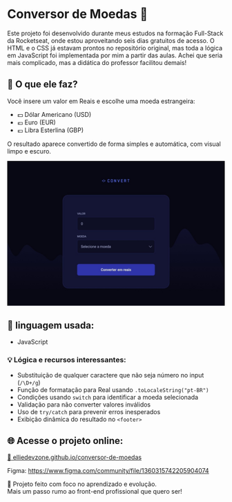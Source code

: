 # Conversor de Moedas 💸

Este projeto foi desenvolvido durante meus estudos na formação Full-Stack da Rocketseat, onde estou aproveitando seis dias gratuitos de acesso. O HTML e o CSS já estavam prontos no repositório original, mas toda a lógica em JavaScript foi implementada por mim a partir das aulas. Achei que seria mais complicado, mas a didática do professor facilitou demais! 

## 🌟 O que ele faz?

Você insere um valor em Reais e escolhe uma moeda estrangeira:  
- 💵 Dólar Americano (USD)  
- 💶 Euro (EUR)  
- 💷 Libra Esterlina (GBP)  

O resultado aparece convertido de forma simples e automática, com visual limpo e escuro.

<img src = "/img/preview.jpg">

## 🧠 linguagem usada:
- JavaScript 

### 💡 Lógica e recursos interessantes:
- Substituição de qualquer caractere que não seja número no input (`/\D+/g`)
- Função de formatação para Real usando `.toLocaleString("pt-BR")`
- Condições usando `switch` para identificar a moeda selecionada
- Validação para não converter valores inválidos
- Uso de `try/catch` para prevenir erros inesperados
- Exibição dinâmica do resultado no `<footer>`


## 🌐 Acesse o projeto online:
[🔗 elliedevzone.github.io/conversor-de-moedas](https://elliedevzone.github.io/conversor-de-moedas) 

Figma: https://www.figma.com/community/file/1360315742205904074

💜 Projeto feito com foco no aprendizado e evolução.  
Mais um passo rumo ao front-end profissional que quero ser!
